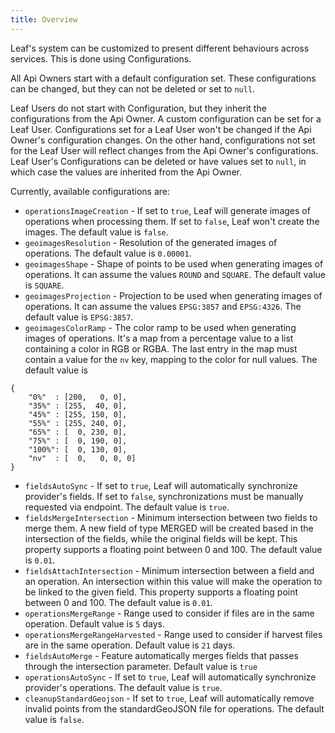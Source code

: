 ```yaml
---
title: Overview
---
```


Leaf's system can be customized to present different behaviours across services. This is done using Configurations.

All Api Owners start with a default configuration set. These configurations can be changed, but they can not be deleted or set to `null`.

Leaf Users do not start with Configuration, but they inherit the configurations from the Api Owner. A custom configuration can be set for a Leaf User. Configurations set for a Leaf User won't be changed if the Api Owner's configuration changes. On the other hand, configurations not set for the Leaf User will reflect changes from the Api Owner's configurations. Leaf User's Configurations can be deleted or have values set to `null`, in which case the values are inherited from the Api Owner.

Currently, available configurations are:

- `operationsImageCreation` - If set to `true`, Leaf will generate images of operations when processing them. If set to `false`, Leaf won't create the images. The default value is `false`.
- `geoimagesResolution` - Resolution of the generated images of operations. The default value is `0.00001`.
- `geoimagesShape` - Shape of points to be used when generating images of operations. It can assume the values `ROUND` and `SQUARE`. The default value is `SQUARE`.
- `geoimagesProjection` - Projection to be used when generating images of operations. It can assume the values `EPSG:3857` and `EPSG:4326`. The default value is `EPSG:3857`.
- `geoimagesColorRamp` - The color ramp to be used when generating images of operations. It's a map from a percentage value to a list containing a color in RGB or RGBA. The last entry in the map must contain a value for the `nv` key, mapping to the color for null values. The default value is
```
{
    "0%"  : [200,   0, 0],
    "35%" : [255,  40, 0],
    "45%" : [255, 150, 0],
    "55%" : [255, 240, 0],
    "65%" : [  0, 230, 0],
    "75%" : [  0, 190, 0],
    "100%": [  0, 130, 0],
    "nv"  : [  0,   0, 0, 0]
}
```
- `fieldsAutoSync` - If set to `true`, Leaf will automatically synchronize provider's fields. If set to `false`, synchronizations must be manually requested via endpoint. The default value is `true`.
- `fieldsMergeIntersection` - Minimum intersection between two fields to merge them. A new field of type MERGED will be created based in the intersection of the fields, while the original fields will be kept. This property supports a floating point between 0 and 100. The default value is `0.01`.
- `fieldsAttachIntersection` - Minimum intersection between a field and an operation. An intersection within this value will make the operation to be linked to the given field. This property supports a floating point between 0 and 100. The default value is `0.01`. 
- `operationsMergeRange` - Range used to consider if files are in the same operation. Default value is `5` days.
- `operationsMergeRangeHarvested` - Range used to consider if harvest files are in the same operation. Default value is `21` days.
- `fieldsAutoMerge` - Feature automatically merges fields that passes through the intersection parameter. Default value is `true`
- `operationsAutoSync` -  If set to `true`, Leaf will automatically synchronize provider's operations. The default value is `true`.
- `cleanupStandardGeojson` -  If set to `true`, Leaf will automatically remove invalid points from the standardGeoJSON file for operations. The default value is `false`.
